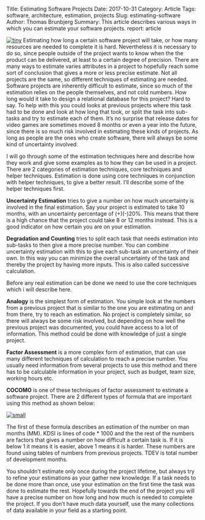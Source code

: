 Title: Estimating Software Projects
Date: 2017-10-31
Category: Article
Tags: software, architecture, estimation, projects
Slug: estimating-software
Author: Thomas Brunbjerg
Summary: This article describes various ways in which you can estimate your software projects.
report: article

[![tiny]({static}/img/article/estimating_cover.jpg)]({static}/img/article/estimating_cover.jpg)
Estimating how long a certain software project will take, or how many resources are needed to complete it is hard. Nevertheless it is necessary to do so, since people outside of the project wants to know when the the product can be delivered, at least to a certain degree of precision. There are many ways to estimate varies attributes in a project to hopefully reach some sort of conclusion that gives a more or less precise estimate. Not all projects are the same, so different techniques of estimating are needed. Software projects are inherently difficult to estimate, since so much of the estimation relies on the people themselves, and not cold numbers. How long would it take to design a relational database for this project? Hard to say. To help with this you could looks at previous projects where this task had to be done and look at how long that took, or split the task into sub-tasks and try to estimate each of them. It’s no surprise that release dates for video games are sometimes moved 8 months or even a year into the future, since there is so much risk involved in estimating these kinds of projects. As long as people are the ones who create software, there will always be some kind of uncertainty involved.

I will go through some of the estimation techniques here and describe how they work and give some examples as to how they can be used in a project. There are 2 categories of estimation techniques, core techniques and helper techniques. Estimation is done using core techniques in conjunction with helper techniques, to give a better result. I’ll describe some of the helper techniques first.

**Uncertainty Estimation** tries to give a number on how much uncertainty is involved in the final estimation. Say your project is estimated to take 10 months, with an uncertainty percentage of (+)(-)20%. This means that there is a high chance that the project could take 8 or 12 months instead. This is a good indicator on how certain you are on your estimation.

**Degradation and Counting**  tries to split each task that needs estimation into sub-tasks to then give a more precise number. You can combine uncertainty estimation with this to give each sub-task an uncertainty of their own. In this way you can minimize the overall uncertainty of the task and thereby the project by having more inputs. This is also called successive calculation.

Before any real estimation can be done we need to use the core techniques which i will describe here.

**Analogy** is the simplest form of estimation. You simple look at the numbers from a previous project that is similar to the one you are estimating on and from there, try to reach an estimation. No project is completely similar, so there will always be some risk involved, but depending on how well the previous project was documented, you could have access to a lot of information. This method could be done with knowledge of just a single project.

**Factor Assessment**  is a more complex form of estimation, that can use many different techniques of calculation to reach a precise number. You usually need information from several projects to use this method and there has to be calculable information in your project, such as budget, team size, working hours etc.

**COCOMO** is one of these techniques of factor assessment to estimate a software project. There are 2 different types of formula that are important using this method as shown below:

[![small]({static}/img/article/estimate_formula.png)]({static}/img/article/estimate_formula.png)

The first of these formula describes an estimation of the number on man months (MM). KDSI is lines of code * 1000 and the the rest of the numbers are factors that gives a number on how difficult a certain task is. If it is below 1 it means it is easier, above 1 means it is harder. These numbers are found using tables of numbers from previous projects. TDEV is total number of development months.

You shouldn’t estimate only once during the project lifetime, but always try to refine your estimations as your gather new knowledge. If a task needs to be done more than once, use your estimation on the first time the task was done to estimate the rest. Hopefully towards the end of the project you will have a precise number on how long and how much is needed to complete the project. If you don’t have much data yourself, use the many collections of data available in your field as a starting point.